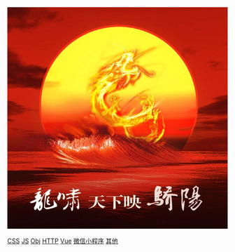 <img src='./img/get.jpg' style='width:40vh'>


<a href='#/works/css/_sidebar.md'>CSS</a>
<a href='#/works/js/_sidebar.md'>JS</a>
<a href='#/works/obj/_sidebar.md'>Obj</a>
<a href='#/works/HTTP/_sidebar.md'>HTTP</a>
<a href='#/works/Vue/_sidebar.md'>Vue</a>
<a href='#/works/微信小程序/_sidebar.md'>微信小程序</a>
<a href='#/works/其他/_sidebar.md'>其他</a>





